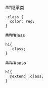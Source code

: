 ##继承类

    .class {
      color: red;
    }
  
####less
  
    h1{
      .class;
    }

####sass

    h1{
      @extend .class;
    }
